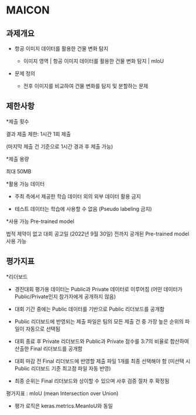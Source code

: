 # MAICON

## 과제개요

* 항공 이미지 데이터를 활용한 건물 변화 탐지 
  * 이미지 영역 | 항공 이미지 데이터를 활용한 건물 변화 탐지 | mIoU



* 문제 정의 
  * 전후 이미지를 비교하여 건물 변화를 탐지 및 분할하는 문제


## 제한사항

*제출 횟수

결과 제출 제한: 1시간 1회 제출

(마지막 제출 건 기준으로 1시간 경과 후 제출 가능) 



*제출 용량 

최대 50MB 



*활용 가능 데이터

- 주최 측에서 제공한 학습 데이터 외의 외부 데이터 활용 금지

- 테스트 데이터는 학습에 사용할 수 없음 (Pseudo labeling 금지)



*사용 가능 Pre-trained model

법적 제약이 없고 대회 공고일 (2022년 9월 30일) 전까지 공개된 Pre-trained model 사용 가능

## 평가지표

*리더보드

- 경진대회 평가용 데이터는 Public과 Private 데이터로 이루어짐 (어떤 데이터가 Public/Private인지 참가자에게 공개하지 않음)

- 대회 기간 중에는 Public 데이터를 기반으로 Public 리더보드를 공개함

- Public 리더보드에 반영되는 제출 파일은 팀의 모든 제출 건 중 가장 높은 순위의 파일이 자동으로 선택됨

- 대회 종료 후 Private 리더보드와 Public과 Private 점수를 3:7의 비율로 합산하여 산출한 Final 리더보드를 공개함  

- 대회 마감 전 Final 리더보드에 반영할 제출 파일 1개를 최종 선택해야 함 (미선택 시 Public 리더보드 기준 최고점 파일 자동 반영) 

- 최종 순위는 Final 리더보드와 상이할 수 있으며 사후 검증 절차 후 확정됨



평가지표 : mIoU (mean Intersection over Union)



* 평가 로직은 keras.metrics.MeanIoU와 동일


